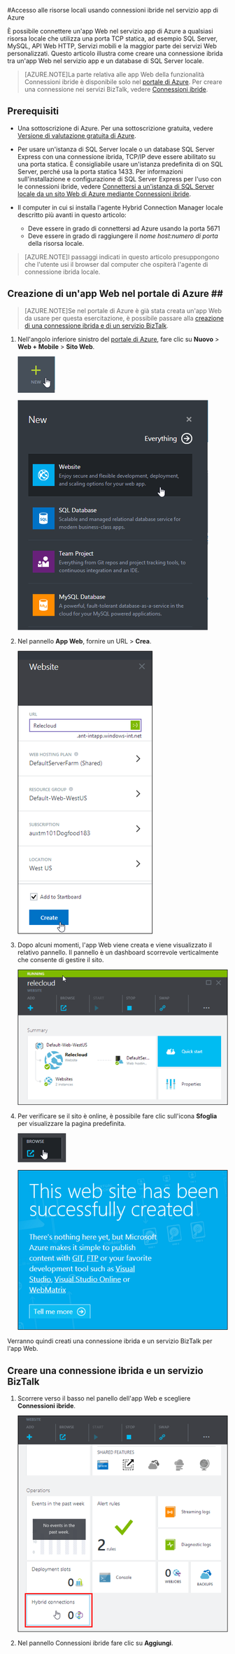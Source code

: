 <properties 
	pageTitle="Accesso alle risorse locali usando connessioni ibride nel servizio app di Azure" 
	description="Creare una connessione tra un'app Web nel servizio app di Azure e una risorsa locale che usa una porta TCP statica" 
	services="app-service\web" 
	documentationCenter="" 
	authors="cephalin" 
	manager="wpickett" 
	editor="mollybos"/>

<tags 
	ms.service="app-service-web" 
	ms.workload="web" 
	ms.tgt_pltfrm="na" 
	ms.devlang="na" 
	ms.topic="article" 
	ms.date="03/24/2015" 
	ms.author="cephalin"/>

#Accesso alle risorse locali usando connessioni ibride nel servizio app di Azure

È possibile connettere un'app Web nel servizio app di Azure a qualsiasi risorsa locale che utilizza una porta TCP statica, ad esempio SQL Server, MySQL, API Web HTTP, Servizi mobili e la maggior parte dei servizi Web personalizzati. Questo articolo illustra come creare una connessione ibrida tra un'app Web nel servizio app e un database di SQL Server locale.

> [AZURE.NOTE]La parte relativa alle app Web della funzionalità Connessioni ibride è disponibile solo nel [portale di Azure](http://go.microsoft.com/fwlink/?LinkId=529715). Per creare una connessione nei servizi BizTalk, vedere [Connessioni ibride](http://go.microsoft.com/fwlink/p/?LinkID=397274).

## Prerequisiti
- Una sottoscrizione di Azure. Per una sottoscrizione gratuita, vedere [Versione di valutazione gratuita di Azure](http://azure.microsoft.com/pricing/free-trial/). 

- Per usare un'istanza di SQL Server locale o un database SQL Server Express con una connessione ibrida, TCP/IP deve essere abilitato su una porta statica. È consigliabile usare un'istanza predefinita di on SQL Server, perché usa la porta statica 1433. Per informazioni sull'installazione e configurazione di SQL Server Express per l'uso con le connessioni ibride, vedere [Connettersi a un'istanza di SQL Server locale da un sito Web di Azure mediante Connessioni ibride](http://go.microsoft.com/fwlink/?LinkID=397979).

- Il computer in cui si installa l'agente Hybrid Connection Manager locale descritto più avanti in questo articolo:

	- Deve essere in grado di connettersi ad Azure usando la porta 5671
	- Deve essere in grado di raggiungere il *nome host*:*numero di porta* della risorsa locale. 

> [AZURE.NOTE]I passaggi indicati in questo articolo presuppongono che l'utente usi il browser dal computer che ospiterà l'agente di connessione ibrida locale.


## Creazione di un'app Web nel portale di Azure ## ##

> [AZURE.NOTE]Se nel portale di Azure è già stata creata un'app Web da usare per questa esercitazione, è possibile passare alla [creazione di una connessione ibrida e di un servizio BizTalk](#CreateHC).

1. Nell'angolo inferiore sinistro del [portale di Azure](https://portal.azure.com), fare clic su **Nuovo** > **Web + Mobile** > **Sito Web**.
	
	![New button][New]
	
	![Nuova applicazione web][NewWebsite]
	
2. Nel pannello **App Web**, fornire un URL > **Crea**.
	
	![Website name][WebsiteCreationBlade]
	
3. Dopo alcuni momenti, l'app Web viene creata e viene visualizzato il relativo pannello. Il pannello è un dashboard scorrevole verticalmente che consente di gestire il sito.
	
	![Website running][WebSiteRunningBlade]
	
4. Per verificare se il sito è online, è possibile fare clic sull'icona **Sfoglia** per visualizzare la pagina predefinita.
	
	![Click browse to see your web app][Browse]
	
	![Pagina di applicazione web predefinita][DefaultWebSitePage]
	
Verranno quindi creati una connessione ibrida e un servizio BizTalk per l'app Web.

<a name="CreateHC"></a>
## Creare una connessione ibrida e un servizio BizTalk ##

1. Scorrere verso il basso nel panello dell'app Web e scegliere **Connessioni ibride**.
	
	![Hybrid connections][CreateHCHCIcon]
	
2. Nel pannello Connessioni ibride fare clic su **Aggiungi**.
	
	<!-- ![Add a hybrid connnection][CreateHCAddHC]
-->
	
3. Viene visualizzato il pannello **Aggiungi una connessione ibrida**. Poiché si tratta della prima connessione ibrida, l'opzione **Nuova connessione ibrida** è preselezionata e viene visualizzato il pannello **Crea connessione ibrida**.
	
	![Create a hybrid connection][TwinCreateHCBlades]
	
	Nel **blade di connessione ibrida crea**: - per **nome**, fornisce un nome per la connessione - per **Hostname**, immettere il nome del computer locale che ospita la risorsa. - per **porta**, immettere il numero di porta che la risorsa locale utilizza (1433 per un'istanza predefinita di SQL Server).-fare clic su **servizio parlare Biz**


4. Viene visualizzato il pannello **Crea servizio BizTalk**. Immettere un nome per il servizio BizTalk, quindi fare clic su **OK**.
	
	![Create BizTalk service][CreateHCCreateBTS]
	
	Il pannello **Crea servizio BizTalk** si chiude e viene visualizzato di nuovo il pannello **Crea connessione ibrida**.
	
5. Nel pannello Crea connessione ibrida fare clic su **OK**.
	
	![Fare clic su OK.][CreateBTScomplete]
	
6. Al termine del processo l'area delle notifiche nel portale informa che la connessione è stata creata correttamente.
	<!-- TODO

Everything fails at this step. I can't create a BizTalk service in the dogfood portal. I switch to the old portal
(full portal) and created the BizTalk service but it doesn't seem to let you connnect them - When you finish the
Create hybrid conn step, you get the following error
Failed to create hybrid connection RelecIoudHC. The 
resource type could not be found in the namespace 
'Microsoft.BizTaIkServices for api version 2014-06-01'.

The error indicates it couldn't find the type, not the instance.
![Success notification][CreateHCSuccessNotification]
-->
7. Nel panello dell'app Web, l'icona **Connessioni ibride** ora mostra che è stata creata una connessione ibrida.
	
	![One hybrid connection created][CreateHCOneConnectionCreated]
	
A questo punto è stata completata una parte importante dell'infrastruttura della connessione ibrida cloud. Nel passaggio successivo verrà creato un elemento locale corrispondente.

<a name="InstallHCM"></a>
## Installare l'istanza locale di Hybrid Connection Manager per completare la connessione ##

1. Nel pannello dell'app Web, fare clic sull'icona Connessioni ibride. 
	
	![Hybrid connections icon][HCIcon]
	
2. Nel pannello **Connessioni ibride** la colonna **Stato** relativa all'endpoint aggiunto di recente visualizza **Non connesso**. Fare clic sulla connessione per configurarla.
	
	![Not connected][NotConnected]
	
	Viene visualizzato il pannello Connessione ibrida.
	
	![NotConnectedBlade][NotConnectedBlade]
	
3. Nel pannello fare clic su **Impostazione listener**.
	
	![Click Listener Setup][ClickListenerSetup]
	
4. Viene visualizzato il pannello **Proprietà connessioni ibride**. In **Hybrid Connection Manager locale** scegliere **Fare clic qui per eseguire l'installazione**.
	
	![Click here to install][ClickToInstallHCM]
	
5. Nella finestra di dialogo Esecuzione applicazione - Avviso di sicurezza, scegliere **Esegui** per continuare.
	
	![Scegliere Esegui per continuare][ApplicationRunWarning]
	
6.	Nella finestra di dialogo **Controllo account utente** scegliere **Sì**.
	
	![Choose Yes][UAC]
	
7. Hybrid Connection Manager viene scaricato e installato.
	
	![Installazione][HCMInstalling]
	
8. Al termine dell'installazione fare clic su **Chiudi**.
	
	![Clic su Chiudi][HCMInstallComplete]
	
	Nel pannello **Connessioni ibride** la colonna **Stato** ora visualizza **Connesso**.
	
	![Connected Status][HCStatusConnected]

Dopo aver completato l'infrastruttura della connessione ibrida, sarà possibile creata un'applicazione Web che la usa.

>[AZURE.NOTE]Per iniziare a usare Servizio app di Azure prima di registrarsi per ottenere un account Azure, andare a [Prova il servizio app](http://go.microsoft.com/fwlink/?LinkId=523751), dove è possibile creare un'app Web iniziale temporanea nel servizio app. Non è necessario fornire una carta di credito né impegnarsi in alcun modo.

<a name="NextSteps"></a>
## Passaggi successivi ##

- Per informazioni sulla creazione di un'applicazione Web ASP.NET che usa una connessione ibrida, vedere [Connettersi a un'istanza di SQL Server locale da un sito Web di Azure mediante Connessioni ibride](http://go.microsoft.com/fwlink/?LinkID=397979).

- Per informazioni sulla creazione di un'applicazione Web ASP.NET che usa una connessione ibrida, vedere [Connettersi a un'istanza di SQL Server locale da un servizio mobile di Azure mediante Connessioni ibride](../mobile-services-dotnet-backend-hybrid-connections-get-started.md).

### Risorse aggiuntive

[Panoramica delle connessioni ibride](http://go.microsoft.com/fwlink/p/?LinkID=397274)

[Josh Twist presenta le connessioni ibride (video Channel 9)](http://channel9.msdn.com/Shows/Azure-Friday/Josh-Twist-introduces-hybrid-connections)

[Sito Web delle connessioni ibride](http://azure.microsoft.com/services/biztalk-services/)

[Servizi BizTalk: schede Dashboard, Monitor, Scala, Configura e Connessione ibrida](../biztalk-dashboard-monitor-scale-tabs/)

[Creazione di un cloud ibrido reale con portabilità continua delle applicazioni (video Channel 9)](http://channel9.msdn.com/events/TechEd/NorthAmerica/2014/DCIM-B323#fbid=)

[Connettersi a un'istanza di SQL Server locale da Servizi mobili di Azure mediante Connessioni ibride (video Channel 9)](http://channel9.msdn.com/Series/Windows-Azure-Mobile-Services/Connect-to-an-on-premises-SQL-Server-from-Azure-Mobile-Services-using-Hybrid-Connections)

## Modifiche apportate
* Per una Guida per la modifica di siti Web al servizio App vedere: [servizio App Azure e il relativo impatto sui servizi di Azure esistente](http://go.microsoft.com/fwlink/?LinkId=529714)
* Per una Guida per la modifica del portale precedente per il nuovo portale, vedere: [riferimento nei siti Web e applicazioni Web nel servizio di Azure App](http://go.microsoft.com/fwlink/?LinkId=529715)

<!-- IMAGES -->
[New]: ./media/web-sites-hybrid-connection-get-started/B01New.png
[NewWebsite]: ./media/web-sites-hybrid-connection-get-started/B02NewWebsite.png
[WebsiteCreationBlade]: ./media/web-sites-hybrid-connection-get-started/B03WebsiteCreationBlade.png
[WebSiteRunningBlade]: ./media/web-sites-hybrid-connection-get-started/B04WebSiteRunningBlade.png
[Browse]: ./media/web-sites-hybrid-connection-get-started/B05Browse.png
[DefaultWebSitePage]: ./media/web-sites-hybrid-connection-get-started/B06DefaultWebSitePage.png
[CreateHCHCIcon]: ./media/web-sites-hybrid-connection-get-started/C01CreateHCHCIcon.png
[CreateHCAddHC]: ./media/web-sites-hybrid-connection-get-started/C02CreateHCAddHC.png
[TwinCreateHCBlades]: ./media/web-sites-hybrid-connection-get-started/C03TwinCreateHCBlades.png
[CreateHCCreateBTS]: ./media/web-sites-hybrid-connection-get-started/C04CreateHCCreateBTS.png
[CreateBTScomplete]: ./media/web-sites-hybrid-connection-get-started/C05CreateBTScomplete.png
[CreateHCSuccessNotification]: ./media/web-sites-hybrid-connection-get-started/C06CreateHCSuccessNotification.png
[CreateHCOneConnectionCreated]: ./media/web-sites-hybrid-connection-get-started/C07CreateHCOneConnectionCreated.png
[HCIcon]: ./media/web-sites-hybrid-connection-get-started/D01HCIcon.png
[NotConnected]: ./media/web-sites-hybrid-connection-get-started/D02NotConnected.png
[NotConnectedBlade]: ./media/web-sites-hybrid-connection-get-started/D03NotConnectedBlade.png
[ClickListenerSetup]: ./media/web-sites-hybrid-connection-get-started/D04ClickListenerSetup.png
[ClickToInstallHCM]: ./media/web-sites-hybrid-connection-get-started/D05ClickToInstallHCM.png
[ApplicationRunWarning]: ./media/web-sites-hybrid-connection-get-started/D06ApplicationRunWarning.png
[UAC]: ./media/web-sites-hybrid-connection-get-started/D07UAC.png
[HCMInstalling]: ./media/web-sites-hybrid-connection-get-started/D08HCMInstalling.png
[HCMInstallComplete]: ./media/web-sites-hybrid-connection-get-started/D09HCMInstallComplete.png
[HCStatusConnected]: ./media/web-sites-hybrid-connection-get-started/D10HCStatusConnected.png
 

<!---HONumber=62-->